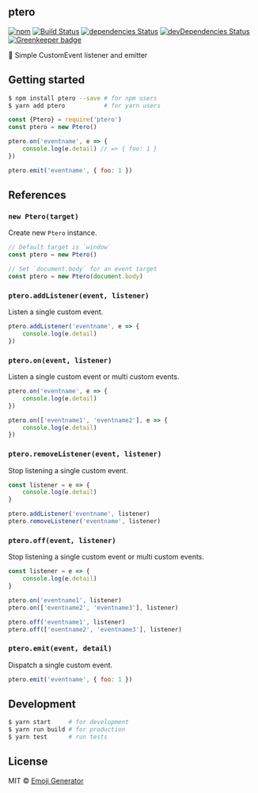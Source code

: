 ## ptero
[![npm](https://img.shields.io/npm/v/ptero.svg?maxAge=2592000&style=shield)](https://www.npmjs.org/package/ptero)
[![Build Status](https://travis-ci.org/emoji-gen/ptero.svg?branch=master)](https://travis-ci.org/emoji-gen/ptero)
[![dependencies Status](https://david-dm.org/emoji-gen/ptero/status.svg)](https://david-dm.org/emoji-gen/ptero)
[![devDependencies Status](https://david-dm.org/emoji-gen/ptero/dev-status.svg)](https://david-dm.org/emoji-gen/ptero?type=dev)
[![Greenkeeper badge](https://badges.greenkeeper.io/emoji-gen/ptero.svg)](https://greenkeeper.io/)

:deciduous_tree: Simple CustomEvent listener and emitter

## Getting started

```bash
$ npm install ptero --save # for npm users
$ yarn add ptero           # for yarn users
```

```js
const {Ptero} = require('ptero')
const ptero = new Ptero()

ptero.on('eventname', e => {
    console.log(e.detail) // => { foo: 1 }
})

ptero.emit('eventname', { foo: 1 })
```

## References
### `new Ptero(target)`
Create new `Ptero` instance.

```js
// Default target is `window`
const ptero = new Ptero()
```

```js
// Set `document.body` for an event target
const ptero = new Ptero(document.body)
```

### `ptero.addListener(event, listener)`
Listen a single custom event.

```js
ptero.addListener('eventname', e => {
    console.log(e.detail)
})
```

### `ptero.on(event, listener)`
Listen a single custom event or multi custom events.

```js
ptero.on('eventname', e => {
    console.log(e.detail)
})

ptero.on(['eventname1', 'eventname2'], e => {
    console.log(e.detail)
})
```

### `ptero.removeListener(event, listener)`
Stop listening a single custom event.

```js
const listener = e => {
    console.log(e.detail)
}

ptero.addListener('eventname', listener)
ptero.removeListener('eventname', listener)
```

### `ptero.off(event, listener)`
Stop listening a single custom event or multi custom events.

```js
const listener = e => {
    console.log(e.detail)
}

ptero.on('eventname1', listener)
ptero.on(['eventname2', 'eventname3'], listener)

ptero.off('eventname1', listener)
ptero.off(['eventname2', 'eventname3'], listener)
```

### `ptero.emit(event, detail)`
Dispatch a single custom event.

```js
ptero.emit('eventname', { foo: 1 })
```

## Development

```bash
$ yarn start     # for development
$ yarn run build # for production
$ yarn test      # run tests
```

## License
MIT &copy; [Emoji Generator](https://emoji-gen.ninja/)

